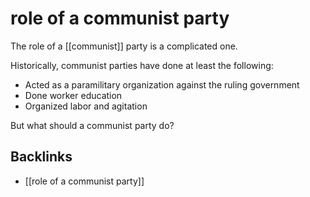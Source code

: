 # role of a communist party

The role of a [[communist]] party is a complicated one.

Historically, communist parties have done at least the following:

-   Acted as a paramilitary organization against the ruling government
-   Done worker education
-   Organized labor and agitation

But what should a communist party do?


<a id="org66b8a78"></a>

## Backlinks

-   [[role of a communist party]]
